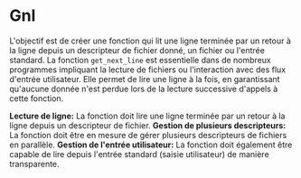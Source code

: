 # Gnl

L'objectif est de créer une fonction qui lit une ligne terminée par un retour à la ligne depuis un descripteur de fichier donné, un fichier ou l'entrée standard.
La fonction `get_next_line` est essentielle dans de nombreux programmes impliquant la lecture de fichiers ou l'interaction avec des flux d'entrée utilisateur. Elle permet de lire une ligne à la fois, en garantissant qu'aucune donnée n'est perdue lors de la lecture successive d'appels à cette fonction.

**Lecture de ligne:** La fonction doit lire une ligne terminée par un retour à la ligne depuis un descripteur de fichier.
**Gestion de plusieurs descripteurs:** La fonction doit être en mesure de gérer plusieurs descripteurs de fichiers en parallèle.
**Gestion de l'entrée utilisateur:** La fonction doit également être capable de lire depuis l'entrée standard (saisie utilisateur) de manière transparente.
